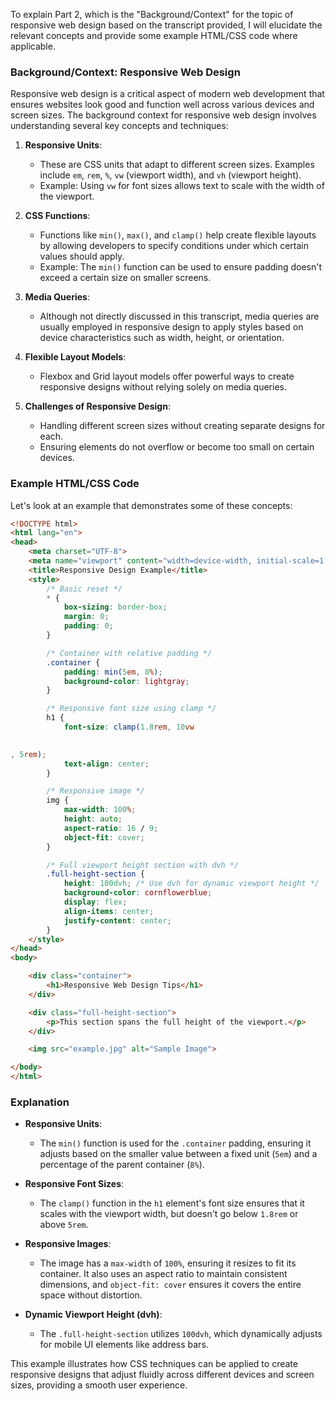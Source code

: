

To explain Part 2, which is the "Background/Context" for the topic of responsive web design based on the transcript provided, I will elucidate the relevant concepts and provide some example HTML/CSS code where applicable.

### Background/Context: Responsive Web Design

Responsive web design is a critical aspect of modern web development that ensures websites look good and function well across various devices and screen sizes. The background context for responsive web design involves understanding several key concepts and techniques:

1. **Responsive Units**: 
   - These are CSS units that adapt to different screen sizes. Examples include `em`, `rem`, `%`, `vw` (viewport width), and `vh` (viewport height).
   - Example: Using `vw` for font sizes allows text to scale with the width of the viewport.

2. **CSS Functions**:
   - Functions like `min()`, `max()`, and `clamp()` help create flexible layouts by allowing developers to specify conditions under which certain values should apply.
   - Example: The `min()` function can be used to ensure padding doesn't exceed a certain size on smaller screens.

3. **Media Queries**:
   - Although not directly discussed in this transcript, media queries are usually employed in responsive design to apply styles based on device characteristics such as width, height, or orientation.

4. **Flexible Layout Models**:
   - Flexbox and Grid layout models offer powerful ways to create responsive designs without relying solely on media queries.
   
5. **Challenges of Responsive Design**:
   - Handling different screen sizes without creating separate designs for each.
   - Ensuring elements do not overflow or become too small on certain devices.

### Example HTML/CSS Code

Let's look at an example that demonstrates some of these concepts:

```html
<!DOCTYPE html>
<html lang="en">
<head>
    <meta charset="UTF-8">
    <meta name="viewport" content="width=device-width, initial-scale=1.0">
    <title>Responsive Design Example</title>
    <style>
        /* Basic reset */
        * {
            box-sizing: border-box;
            margin: 0;
            padding: 0;
        }

        /* Container with relative padding */
        .container {
            padding: min(5em, 8%);
            background-color: lightgray;
        }

        /* Responsive font size using clamp */
        h1 {
            font-size: clamp(1.8rem, 10vw
        

, 5rem);
            text-align: center;
        }

        /* Responsive image */
        img {
            max-width: 100%;
            height: auto;
            aspect-ratio: 16 / 9;
            object-fit: cover;
        }

        /* Full viewport height section with dvh */
        .full-height-section {
            height: 100dvh; /* Use dvh for dynamic viewport height */
            background-color: cornflowerblue;
            display: flex;
            align-items: center;
            justify-content: center;
        }
    </style>
</head>
<body>

    <div class="container">
        <h1>Responsive Web Design Tips</h1>
    </div>

    <div class="full-height-section">
        <p>This section spans the full height of the viewport.</p>
    </div>

    <img src="example.jpg" alt="Sample Image">

</body>
</html>
```

### Explanation

- **Responsive Units**:
  - The `min()` function is used for the `.container` padding, ensuring it adjusts based on the smaller value between a fixed unit (`5em`) and a percentage of the parent container (`8%`).
  
- **Responsive Font Sizes**:
  - The `clamp()` function in the `h1` element's font size ensures that it scales with the viewport width, but doesn't go below `1.8rem` or above `5rem`.

- **Responsive Images**:
  - The image has a `max-width` of `100%`, ensuring it resizes to fit its container. It also uses an aspect ratio to maintain consistent dimensions, and `object-fit: cover` ensures it covers the entire space without distortion.

- **Dynamic Viewport Height (dvh)**:
  - The `.full-height-section` utilizes `100dvh`, which dynamically adjusts for mobile UI elements like address bars.

This example illustrates how CSS techniques can be applied to create responsive designs that adjust fluidly across different devices and screen sizes, providing a smooth user experience.